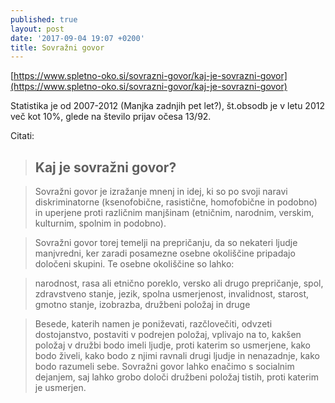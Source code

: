 ```yaml
---
published: true
layout: post
date: '2017-09-04 19:07 +0200'
title: Sovražni govor
---
```

[https://www.spletno-oko.si/sovrazni-govor/kaj-je-sovrazni-govor](https://www.spletno-oko.si/sovrazni-govor/kaj-je-sovrazni-govor)

Statistika je od 2007-2012 (Manjka zadnjih pet let?), št.obsodb je v letu 2012 več kot 10%, glede na število prijav očesa 13/92.

Citati:

> ## Kaj je sovražni govor?

> Sovražni govor je izražanje mnenj in idej, ki so po svoji naravi diskriminatorne (ksenofobične, rasistične, homofobične in podobno) in uperjene proti različnim manjšinam (etničnim, narodnim, verskim, kulturnim, spolnim in podobno).

> Sovražni govor torej temelji na prepričanju, da so nekateri ljudje manjvredni, ker zaradi posamezne osebne okoliščine pripadajo določeni skupini. Te osebne okoliščine so lahko:

  >  narodnost,
  >  rasa ali etnično poreklo,
  >  versko ali drugo prepričanje,
  >  spol,
  >  zdravstveno stanje,
  >  jezik,
  >  spolna usmerjenost,
  >  invalidnost,
  >  starost,
  >  gmotno stanje,
  >  izobrazba,
  >  družbeni položaj in druge

> Besede, katerih namen je poniževati, razčlovečiti, odvzeti dostojanstvo, postaviti v podrejen položaj, vplivajo na to, kakšen položaj v družbi bodo imeli ljudje, proti katerim so usmerjene, kako bodo živeli, kako bodo z njimi ravnali drugi ljudje in nenazadnje, kako bodo razumeli sebe. Sovražni govor lahko enačimo s socialnim dejanjem, saj lahko grobo določi družbeni položaj tistih, proti katerim je usmerjen.